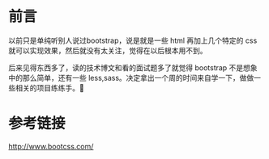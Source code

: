 # 前言

以前只是单纯听别人说过bootstrap，说是就是一些 html 再加上几个特定的 css 就可以实现效果，然后就没有太关注，觉得在以后根本用不到。

后来见得东西多了，读的技术博文和看的面试题多了就觉得 bootstrap 不是想象中的那么简单，还有一些 less,sass。决定拿出一个周的时间来自学一下，做做一些相关的项目练练手。:see_no_evil:

# 参考链接

http://www.bootcss.com/